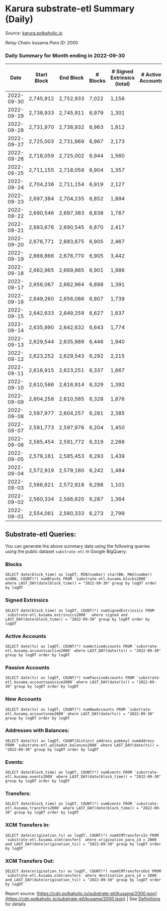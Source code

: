 # Karura substrate-etl Summary (Daily)

_Source_: [karura.polkaholic.io](https://karura.polkaholic.io)

*Relay Chain*: kusama
*Para ID*: 2000



### Daily Summary for Month ending in 2022-09-30


| Date | Start Block | End Block | # Blocks | # Signed Extrinsics (total) | # Active Accounts | # Passive | # New | # Addresses with Balances | # Events | # Transfers | # XCM Transfers In | # XCM Transfers Out | Issues | 
| ---- | ----------- | --------- | -------- | --------------------------- | ----------------- | --------- | ----- | ------------------------- | -------- | ----------- | ------------------ | ------------------- | ------ |
| 2022-09-30 | 2,745,912 | 2,752,933 | 7,022 | 1,156 |  |  |  | 92,017 | 72,812 | 5,383 ($175,476.74) | 53 ($46,419.23) | 47 ($38,644.66) |  |
| 2022-09-29 | 2,738,933 | 2,745,911 | 6,979 | 1,301 |  |  |  |  | 73,643 | 5,376 ($396,438.02) | 77 ($76,463.62) | 105 ($174,452.45) |  |
| 2022-09-28 | 2,731,970 | 2,738,932 | 6,963 | 1,812 |  |  |  |  | 78,196 | 6,016 ($271,825.00) | 98 ($32,168.88) | 148 ($63,394.88) |  |
| 2022-09-27 | 2,725,003 | 2,731,969 | 6,967 | 2,173 |  |  |  |  | 80,102 | 6,177 ($624,979.67) | 108 ($70,813.91) | 116 ($117,869.00) |  |
| 2022-09-26 | 2,718,059 | 2,725,002 | 6,944 | 1,560 |  |  |  |  | 76,229 | 5,840 ($347,540.16) | 101 ($23,649.47) | 115 ($40,931.27) |  |
| 2022-09-25 | 2,711,155 | 2,718,058 | 6,904 | 1,357 |  |  |  |  | 73,267 | 5,422 ($257,797.87) | 77 ($31,788.11) | 67 ($24,115.68) |  |
| 2022-09-24 | 2,704,236 | 2,711,154 | 6,919 | 2,127 |  |  |  |  | 78,594 | 5,760 ($372,785.63) | 93 ($46,044.53) | 73 ($71,863.30) |  |
| 2022-09-23 | 2,697,384 | 2,704,235 | 6,852 | 1,894 |  |  |  |  | 76,503 | 5,675 ($286,361.59) | 100 ($42,356.22) | 116 ($47,654.26) |  |
| 2022-09-22 | 2,690,546 | 2,697,383 | 6,838 | 1,787 |  |  |  |  | 76,404 | 5,827 ($356,666.75) | 99 ($36,110.23) | 125 ($68,257.33) |  |
| 2022-09-21 | 2,683,676 | 2,690,545 | 6,870 | 2,417 |  |  |  |  | 82,981 | 6,856 ($805,030.49) | 148 ($129,520.20) | 162 ($136,576.18) |  |
| 2022-09-20 | 2,676,771 | 2,683,675 | 6,905 | 2,467 |  |  |  |  | 83,526 | 6,896 ($816,853.40) | 117 ($72,275.49) | 147 ($161,388.30) |  |
| 2022-09-19 | 2,669,866 | 2,676,770 | 6,905 | 3,442 |  |  |  | 91,815 | 92,905 | 8,123 ($2,540,882.32) | 155 ($69,455.74) | 177 ($191,524.25) |  |
| 2022-09-18 | 2,662,965 | 2,669,865 | 6,901 | 1,986 |  |  |  | 91,796 | 78,582 | 6,006 ($822,828.55) | 127 ($136,630.04) | 119 ($219,660.15) |  |
| 2022-09-17 | 2,656,067 | 2,662,964 | 6,898 | 1,391 |  |  |  | 91,771 | 73,298 | 5,399 ($591,373.61) | 62 ($93,219.10) | 68 ($110,305.52) |  |
| 2022-09-16 | 2,649,260 | 2,656,066 | 6,807 | 1,739 |  |  |  | 91,761 | 76,592 | 5,981 ($384,173.51) | 143 ($37,363.34) | 123 ($65,697.63) |  |
| 2022-09-15 | 2,642,633 | 2,649,259 | 6,627 | 1,637 |  |  |  | 91,745 | 74,371 | 5,890 ($715,481.28) | 116 ($60,241.06) | 105 ($104,513.22) |  |
| 2022-09-14 | 2,635,990 | 2,642,632 | 6,643 | 1,774 |  |  |  | 91,726 | 75,698 | 6,151 ($626,181.94) | 85 ($25,387.74) | 77 ($106,163.61) |  |
| 2022-09-13 | 2,629,544 | 2,635,989 | 6,446 | 1,940 |  |  |  |  | 74,446 | 5,788 ($672,957.91) | 111 ($68,594.99) | 109 ($57,677.90) |  |
| 2022-09-12 | 2,623,252 | 2,629,543 | 6,292 | 2,215 |  |  |  |  | 75,331 | 6,053 ($1,115,778.63) | 97 ($93,200.76) | 145 ($279,253.88) |  |
| 2022-09-11 | 2,616,915 | 2,623,251 | 6,337 | 1,667 |  |  |  |  | 71,037 | 5,477 ($1,222,232.24) | 87 ($50,211.70) | 93 ($64,119.01) |  |
| 2022-09-10 | 2,610,586 | 2,616,914 | 6,329 | 1,392 |  |  |  |  | 68,439 | 5,052 ($280,409.03) | 85 ($168,059.88) | 96 ($253,216.97) |  |
| 2022-09-09 | 2,604,258 | 2,610,585 | 6,328 | 1,876 |  |  |  |  | 73,694 | 5,938 ($450,171.58) | 86 ($45,450.17) | 131 ($97,489.56) |  |
| 2022-09-08 | 2,597,977 | 2,604,257 | 6,281 | 2,385 |  |  |  | 91,653 | 76,748 | 6,271 ($1,164,663.31) | 93 ($153,463.03) | 140 ($225,875.88) |  |
| 2022-09-07 | 2,591,773 | 2,597,976 | 6,204 | 1,450 |  |  |  | 91,642 | 67,997 | 5,101 ($494,351.89) | 80 ($251,414.68) | 114 ($344,374.51) |  |
| 2022-09-06 | 2,585,454 | 2,591,772 | 6,319 | 2,266 |  |  |  | 91,640 | 76,310 | 6,048 ($833,159.21) | 149 ($184,409.66) | 179 ($284,569.19) |  |
| 2022-09-05 | 2,579,161 | 2,585,453 | 6,293 | 1,439 |  |  |  | 91,625 | 69,595 | 5,422 ($578,985.35) | 80 ($43,228.09) | 102 ($75,305.69) |  |
| 2022-09-04 | 2,572,919 | 2,579,160 | 6,242 | 1,484 |  |  |  | 91,607 | 68,329 | 5,096 ($391,826.07) | 78 ($22,665.60) | 64 ($42,915.12) |  |
| 2022-09-03 | 2,566,621 | 2,572,918 | 6,298 | 1,101 |  |  |  | 91,598 | 65,512 | 4,748 ($485,039.23) | 42 ($29,655.85) | 72 ($65,255.31) |  |
| 2022-09-02 | 2,560,334 | 2,566,620 | 6,287 | 1,364 |  |  |  | 91,579 | 67,999 | 5,095 ($635,155.15) | 70 ($66,521.42) | 88 ($113,140.99) |  |
| 2022-09-01 | 2,554,061 | 2,560,333 | 6,273 | 2,799 |  |  |  | 91,569 | 76,337 | 5,454 ($485,813.01) | 97 ($266,859.89) | 108 ($400,970.96) |  |

## Substrate-etl Queries:
You can generate the above summary data using the following queries using the public dataset `substrate-etl` in Google BigQuery:


### Blocks
```
SELECT date(block_time) as logDT, MIN(number) startBN, MAX(number) endBN, COUNT(*) numBlocks FROM `substrate-etl.kusama.blocks2000`  where LAST_DAY(date(block_time)) = "2022-09-30" group by logDT order by logDT
```


### Signed Extrinsics
```
SELECT date(block_time) as logDT, COUNT(*) numSignedExtrinsics FROM `substrate-etl.kusama.extrinsics2000`  where signed and LAST_DAY(date(block_time)) = "2022-09-30" group by logDT order by logDT
```


### Active Accounts
```
SELECT date(ts) as logDT, COUNT(*) numActiveAccounts FROM `substrate-etl.kusama.accountsactive2000` where LAST_DAY(date(ts)) = "2022-09-30" group by logDT order by logDT
```


### Passive Accounts
```
SELECT date(ts) as logDT, COUNT(*) numPassiveAccounts FROM `substrate-etl.kusama.accountspassive2000` where LAST_DAY(date(ts)) = "2022-09-30" group by logDT order by logDT
```


### New Accounts
```
SELECT date(ts) as logDT, COUNT(*) numNewAccounts FROM `substrate-etl.kusama.accountsnew2000` where LAST_DAY(date(ts)) = "2022-09-30" group by logDT order by logDT
```


### Addresses with Balances:
```
SELECT date(ts) as logDT, COUNT(distinct address_pubkey) numAddress FROM `substrate-etl.polkadot.balances2000` where LAST_DAY(date(ts)) = "2022-09-30" group by logDT order by logDT
```


### Events:
```
SELECT date(block_time) as logDT, COUNT(*) numEvents FROM `substrate-etl.kusama.events2000` where LAST_DAY(date(block_time)) = "2022-09-30" group by logDT order by logDT
```


### Transfers:
```
SELECT date(block_time) as logDT, COUNT(*) numEvents FROM `substrate-etl.kusama.transfers2000` where LAST_DAY(date(block_time)) = "2022-09-30" group by logDT order by logDT
```


### XCM Transfers In:
```
SELECT date(origination_ts) as logDT, COUNT(*) numXCMTransfersIn FROM `substrate-etl.kusama.xcmtransfers` where origination_para_id = 2000 and LAST_DAY(date(origination_ts)) = "2022-09-30" group by logDT order by logDT
```


### XCM Transfers Out:
```
SELECT date(origination_ts) as logDT, COUNT(*) numXCMTransfersOut FROM `substrate-etl.kusama.xcmtransfers` where destination_para_id = 2000 and LAST_DAY(date(origination_ts)) = "2022-09-30" group by logDT order by logDT
```



Report source: [https://cdn.polkaholic.io/substrate-etl/kusama/2000.json](https://cdn.polkaholic.io/substrate-etl/kusama/2000.json) | See [Definitions](/DEFINITIONS.md) for details
